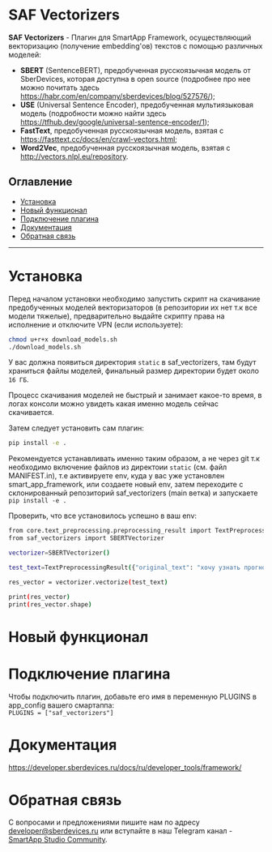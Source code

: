 # SAF Vectorizers

**SAF Vectorizers** - Плагин для SmartApp Framework, осуществляющий векторизацию (получение embedding'ов) 
текстов с помощью различных моделей:    
- **SBERT** (SentenceBERT), предобученная русскоязычная модель от SberDevices, которая доступна в 
open source (подробнее про нее можно почитать здесь https://habr.com/en/company/sberdevices/blog/527576/);  
- **USE** (Universal Sentence Encoder), предобученная мультиязыковая модель (подробности можно 
найти здесь https://tfhub.dev/google/universal-sentence-encoder/1);  
- **FastText**, предобученная русскоязычная модель, взятая с https://fasttext.cc/docs/en/crawl-vectors.html;   
- **Word2Vec**, предобученная русскоязычная модель, взятая с http://vectors.nlpl.eu/repository.

## Оглавление
   * [Установка](#Установка)
   * [Новый функционал](#Новый)
   * [Подключение плагина](#Подключение)
   * [Документация](#Документация)
   * [Обратная связь](#Обратная)

____

# Установка  

Перед началом установки необходимо запустить скрипт на скачивание предобученных моделей векторизаторов 
(в репозитории их нет т.к все модели тяжелые), 
предварительно выдайте скрипту права на исполнение и отключите VPN (если используете): 
```bash
chmod u+r+x download_models.sh 
./download_models.sh
```
У вас должна появиться директория `static` в saf_vectorizers, там будут храниться файлы моделей, 
финальный размер директории будет около `16 ГБ`.   

Процесс скачивания моделей не быстрый и занимает какое-то время, в логах консоли можно увидеть какая 
именно модель сейчас скачивается.   

Затем следует установить сам плагин:
```bash
pip install -e .
```
Рекомендуется устанавливать именно таким образом, а не через git т.к необходимо включение файлов 
из директоии `static` (см. файл MANIFEST.in), т.е активируете env, куда у вас уже установлен smart_app_framework, или 
создаете новый env, затем переходите с склонированный репозиторий saf_vectorizers (main ветка) и запускаете 
`pip install -e .`

Проверить, что все установилось успешно в ваш env:   
```bash
from core.text_preprocessing.preprocessing_result import TextPreprocessingResult
from saf_vectorizers import SBERTVectorizer 

vectorizer=SBERTVectorizer()

test_text=TextPreprocessingResult({"original_text": "хочу узнать прогноз погоды на завтра в москве"})

res_vector = vectorizer.vectorize(test_text)

print(res_vector)
print(res_vector.shape)
```

# Новый функционал

# Подключение плагина

Чтобы подключить плагин, добавьте его имя в переменную PLUGINS в app_config вашего смартаппа:  
`PLUGINS = ["saf_vectorizers"]`

# Документация

https://developer.sberdevices.ru/docs/ru/developer_tools/framework/

# Обратная связь

C вопросами и предложениями пишите нам по адресу developer@sberdevices.ru или вступайте 
в наш Telegram канал - [SmartApp Studio Community](https://t.me/smartapp_studio). 
